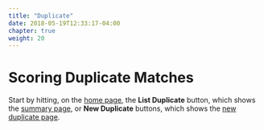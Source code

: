 ```yaml
---
title: "Duplicate"
date: 2018-05-19T12:33:17-04:00
chapter: true
weight: 20
---
```


# Scoring Duplicate Matches

Start by hitting, on the [home page](home.html), the **List Duplicate** button, which shows the [summary page](duplicate/summary.html), or **New Duplicate** buttons, which shows the [new duplicate page](duplicate/new.html).
